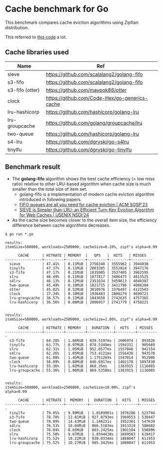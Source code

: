 # Cache benchmark for Go

This benchmark compares cache eviction algorithms using Zipfian distribution.

This referred to [this code](https://github.com/vmihailenco/go-cache-benchmark) a lot.

## Cache libraries used
| Name            | Ref                                           |
|-----------------|-----------------------------------------------|
| sieve           | https://github.com/scalalang2/golang-fifo     |
| s3-fifo         | https://github.com/scalalang2/golang-fifo     |
| s3-fifo (otter) | https://github.com/maypok86/otter             |
| clock           | https://github.com/Code-Hex/go-generics-cache |
| lru-hashicorp   | https://github.com/hashicorp/golang-lru       |
| lru-groupcache  | https://github.com/golang/groupcache/lru      |
| two-queue       | https://github.com/hashicorp/golang-lru       |
| s4-lru          | https://github.com/dgryski/go-s4lru           |
| tinylfu         | https://github.com/dgryski/go-tinylfu         |

## Benchmark result
- The **golang-fifo** algorithm shows the best cache efficiency (= low miss ratio) relative to other LRU-based algorithm
when cache size is much smaller than the total size of item set.
  - golang-fifo is a implementation of modern cache eviction algorithm introduced in following papers.
  - [FIFO queues are all you need for cache eviction | ACM SOSP'23](https://dl.acm.org/doi/10.1145/3600006.3613147)
  - [SIEVE is Simpler than LRU: an Efficient Turn-Key Eviction Algorithm for Web Caches | USENIX NSDI'24](https://junchengyang.com/publication/nsdi24-SIEVE.pdf)
- As the cache size becomes closer to the overall item size, the efficiency difference between cache algorithms decreases.

```shell
$ go run *.go

results:
itemSize=500000, workloads=2500000, cacheSize=0.10%, zipf's alpha=0.99  

      CACHE      | HITRATE | MEMORY  |   QPS   |  HITS   | MISSES   
-----------------+---------+---------+---------+---------+----------
  sieve          | 47.41%  | 0.11MiB | 2756340 | 3555962 | 3944038  
  tinylfu        | 47.37%  | 0.11MiB | 2003205 | 3552824 | 3947176  
  s3-fifo        | 47.17%  | 0.21MiB | 1835985 | 3537405 | 3962595  
  slru           | 46.49%  | 0.11MiB | 1877817 | 3486475 | 4013525  
  s4lru          | 46.13%  | 0.12MiB | 2351834 | 3459613 | 4040387  
  two-queue      | 45.49%  | 0.18MiB | 1821715 | 3411796 | 4088204  
  otter          | 45.02%  | 0.52MiB | 3810976 | 3376497 | 4123503  
  clock          | 37.34%  | 0.10MiB | 1936483 | 2800279 | 4699721  
  lru-groupcache | 36.57%  | 0.12MiB | 1843658 | 2742635 | 4757365  
  lru-hashicorp  | 36.56%  | 0.08MiB | 2006957 | 2741779 | 4758221


results:
itemSize=500000, workloads=2500000, cacheSize=1.00%, zipf's alpha=0.99  

      CACHE      | HITRATE | MEMORY  |  DURATION  |  HITS   | MISSES   
-----------------+---------+---------+------------+---------+----------
  s3-fifo        | 64.28%  | 1.86MiB | 839.5197ms | 1606974 |  893026  
  tinylfu        | 63.77%  | 0.97MiB | 878.5349ms | 1594331 |  905669  
  slru           | 62.31%  | 1.05MiB | 952.0577ms | 1557846 |  942154
  s4lru          | 62.26%  | 1.05MiB | 753.4121ms | 1556430 |  943570
  two-queue      | 61.88%  | 1.45MiB | 1.1751269s | 1547014 |  952986
  clock          | 56.09%  | 0.88MiB | 846.6917ms | 1402170 | 1097830
  lru-hashicorp  | 55.36%  | 1.02MiB | 868.35ms   | 1383915 | 1116085
  lru-groupcache | 55.36%  | 1.06MiB | 869.5358ms | 1383915 | 1116085


results:
itemSize=500000, workloads=2500000, cacheSize=10.00%, zipf's alpha=0.99

      CACHE      | HITRATE |  MEMORY  |  DURATION  |  HITS   | MISSES
-----------------+---------+----------+------------+---------+---------
  tinylfu        | 79.05%  | 9.99MiB  | 1.0189901s | 1976206 | 523794
  s3-fifo        | 78.78%  | 12.81MiB | 927.0793ms | 1969553 | 530447
  two-queue      | 78.09%  | 14.43MiB | 1.246231s  | 1952361 | 547639
  s4lru          | 76.53%  | 10.04MiB | 866.5103ms | 1913318 | 586682
  clock          | 76.04%  | 8.65MiB  | 803.2425ms | 1901104 | 598896
  slru           | 75.58%  | 9.67MiB  | 1.0344438s | 1889583 | 610417
  lru-hashicorp  | 75.52%  | 10.22MiB | 930.0334ms | 1888047 | 611953
  lru-groupcache | 75.52%  | 10.27MiB | 985.3425ms | 1888047 | 611953
```
